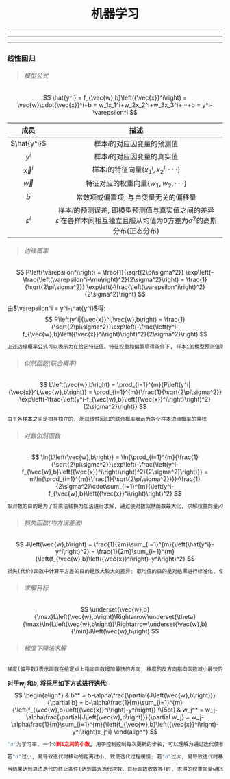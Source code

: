 <style>
    a {text-decoration: none;}
    h1 {border-bottom: none; margin-top: auto;}
</style>
# <center>机器学习</center>

---

---

---

### 线性回归

> ###### 模型公式

$$
\hat{y^i} = f_{\vec{w},b}\left({\vec{x}}^i\right) = \vec{w}\cdot{\vec{x}}^i+b = w_1x_1^i+w_2x_2^i+w_3x_3^i+···+b = y^i-\varepsilon^i
$$



|      成员       |                             描述                             |
| :-------------: | :----------------------------------------------------------: |
|   $\hat{y^i}$   |                 样本$i$的对应因变量的预测值                  |
|      $y^i$      |                 样本$i$的对应因变量的真实值                  |
|  ${\vec{x}}^i$  |           样本$i$的特征向量$\{x_1^i, x_2^i, ···\}$           |
|    $\vec{w}$    |            特征对应的权重向量$\{w_1, w_2, ···\}$             |
|       $b$       |             常数项或偏置项, 与自变量无关的偏移量             |
| $\varepsilon^i$ | 样本$i$的预测误差, 即模型预测值与真实值之间的差异<br>$\varepsilon^i$在各样本间相互独立且服从均值为$0$方差为$\sigma^2$的高斯分布(正态分布) |

>###### 边缘概率

$$
P\left(\varepsilon^i\right) =  \frac{1}{\sqrt{2\pi\sigma^2}} \exp\left(-\frac{\left(\varepsilon^i-\mu\right)^2}{2\sigma^2}\right) = \frac{1}{\sqrt{2\pi\sigma^2}} \exp\left(-\frac{\left(\varepsilon^i\right)^2}{2\sigma^2}\right)
$$

由$\varepsilon^i = y^i-\hat{y^i}$得:
$$
P\left(y^i|{\vec{x}}^i,\vec{w},b\right) = \frac{1}{\sqrt{2\pi\sigma^2}}\exp\left(-\frac{\left(y^i-f_{\vec{w},b}\left({\vec{x}}^i\right)\right)^2}{2\sigma^2}\right)
$$

```python
上述边缘概率公式可以表示为在给定特征值、特征权重和偏置项得条件下, 样本i的模型预测值等于真实值的概率;
```

> ###### 似然函数(联合概率)

$$
L\left(\vec{w},b\right) = \prod_{i=1}^{m}{P\left(y^i|{\vec{x}}^i,\vec{w},b\right)} = \prod_{i=1}^{m}{\frac{1}{\sqrt{2\pi\sigma^2}} \exp\left(-\frac{\left(y^i-f_{\vec{w},b}\left({\vec{x}}^i\right)\right)^2}{2\sigma^2}\right)}
$$

```python
由于各样本之间是相互独立的, 所以线性回归的联合概率表示为各个样本边缘概率的乘积
```

> ###### 对数似然函数

$$
\ln{L\left(\vec{w},b\right)} = \ln{\prod_{i=1}^{m}{\frac{1}{\sqrt{2\pi\sigma^2}}\exp\left(-\frac{\left(y^i-f_{\vec{w},b}\left({\vec{x}}^i\right)\right)^2}{2\sigma^2}\right)}} = m\ln{\prod_{i=1}^{m}{\frac{1}{\sqrt{2\pi\sigma^2}}}}-\frac{1}{2\sigma^2}\cdot\sum_{i=1}^{m}{\left(y^i-f_{\vec{w},b}\left({\vec{x}}^i\right)\right)^2}
$$

```python
取对数的目的是为了将乘法转换为加法进行求解, 通过使对数似然函数最大化, 求解权重向量w和偏置项b;
```

> ###### 损失函数(均方误差法)

$$
J\left(\vec{w},b\right) = \frac{1}{2m}\sum_{i=1}^{m}{\left(\hat{y^i}-y^i\right)^2} = \frac{1}{2m}\sum_{i=1}^{m}{\left(f_{\vec{w},b}\left({\vec{x}}^i\right)-y^i\right)^2}
$$

```python
损失(代价)函数中计算平方差的目的是放大较大的差异; 取均值的目的是对结果进行标准化, 使不同数据集之间的比较更加公平和一致; 除以2的目的是为了在梯度下降算法中简化计算, 用于求偏导时抵消常数系数; 
```

> ###### 求解目标

$$
\underset{\vec{w},b}{\max}L\left(\vec{w},b\right)\Rightarrow\underset{\theta}{\max}\ln{L\left(\vec{w},b\right)}\Rightarrow\underset{\vec{w},b}{\min}J\left(\vec{w},b\right)
$$

> ###### 梯度下降法求解

```python
梯度(偏导数)表示函数在给定点上指向函数增加最快的方向, 梯度的反方向指向函数减小最快的方向;
```

**对于$w_j$ 和$b$, 将采用如下方式进行迭代:**
$$
\begin{align*}
& b^* = b-\alpha\frac{\partial{J\left(\vec{w},b\right)}}{\partial b} = b-\alpha\frac{1}{m}\sum_{i=1}^{m}{\left(f_{\vec{w},b}\left({\vec{x}}^i\right)-y^i\right)} \\[5pt]
& w_j^* = w_j-\alpha\frac{\partial{J\left(\vec{w},b\right)}}{\partial w_j} = w_j-\alpha\frac{1}{m}\sum_{i=1}^{m}{\left(f_{\vec{w},b}\left({\vec{x}}^i\right)-y^i\right)x_j^i}
\end{align*}
$$

```python
"ɑ"为学习率, 一个0到1之间的小数, 用于控制控制每次更新的步长, 可以理解为通过迭代使参数不断向梯度的反方向移动, 从而使损失函数的值不断接近极小值点;
```

```python
若"ɑ"过小, 易导致迭代时移动的距离过小, 致使迭代过程缓慢; 若"ɑ"过大, 易导致迭代时移动的距离过大, 跨过极小值点, 致使远离最优解;
```

```python
当结果达到算法迭代的终止条件(达到最大迭代次数、目标函数收敛等)时, 求得的权重向量w和偏置项b为最优解; 值得注意的是, 意梯度下降算法可能会陷入局部最优解, 因此多次运行算法，每次使用不同的初始值，可以增加找到最优解的机会;
```















 



